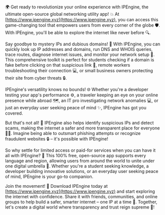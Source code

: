 🌍 Get ready to revolutionize your online experience with IPEngine, the ultimate open-source global networking utility app! 💥 At [https://www.ipengine.xyz](https://www.ipengine.xyz), you can access this game-changing tool that empowers users from every corner of the globe 🛡️. With IPEngine, you'll be able to explore the internet like never before 🔍.

Say goodbye to mystery IPs and dubious domains! 💸 With IPEngine, you can quickly look up IP addresses and domains, run DNS and WHOIS queries, trace routes, diagnose internet issues, and monitor your network setup 📡. This comprehensive toolkit is perfect for students checking if a domain is fake before clicking on that suspicious link 👀, remote workers troubleshooting their connection 💻, or small business owners protecting their site from cyber threats 🔒.

IPEngine's versatility knows no bounds! 🌐 Whether you're a developer testing your app's performance ⚙️, a traveler keeping an eye on your online presence while abroad 🗺️, an IT pro investigating network anomalies 💻, or just an everyday user seeking peace of mind ✨, IPEngine has got you covered.

But that's not all! 🎉 IPEngine also helps identify suspicious IPs and detect scams, making the internet a safer and more transparent place for everyone 🕵️‍♀️. Imagine being able to outsmart phishing attempts or recognize fraudulent websites 🔒 – it's possible with IPEngine!

So why settle for limited access or paid-for services when you can have it all with IPEngine? 💸 This 100% free, open-source app supports every language and region, allowing users from around the world to unite under one digital umbrella 🌈. Whether you're a student seeking knowledge, a developer building innovative solutions, or an everyday user seeking peace of mind, IPEngine is your go-to companion.

Join the movement! 🚀 Download IPEngine today at [https://www.ipengine.xyz](https://www.ipengine.xyz) and start exploring the internet with confidence. Share it with friends, communities, and online groups to help build a safer, smarter internet – one IP at a time 🔗. Together, let's create a digital world where transparency and trust reign supreme 🌈!